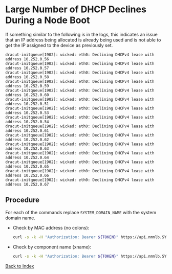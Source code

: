 # Large Number of DHCP Declines During a Node Boot

If something similar to the following is in the logs, this indicates an issue that an IP address being allocated is already being used and is not able to get the IP assigned to the device as previously set.

```text
dracut-initqueue[1902]: wicked: eth0: Declining DHCPv4 lease with address 10.252.0.56
dracut-initqueue[1902]: wicked: eth0: Declining DHCPv4 lease with address 10.252.0.57
dracut-initqueue[1902]: wicked: eth0: Declining DHCPv4 lease with address 10.252.0.58
dracut-initqueue[1902]: wicked: eth0: Declining DHCPv4 lease with address 10.252.0.59
dracut-initqueue[1902]: wicked: eth0: Declining DHCPv4 lease with address 10.252.0.60
dracut-initqueue[1902]: wicked: eth0: Declining DHCPv4 lease with address 10.252.0.51
dracut-initqueue[1902]: wicked: eth0: Declining DHCPv4 lease with address 10.252.0.53
dracut-initqueue[1902]: wicked: eth0: Declining DHCPv4 lease with address 10.252.0.54
dracut-initqueue[1902]: wicked: eth0: Declining DHCPv4 lease with address 10.252.0.61
dracut-initqueue[1902]: wicked: eth0: Declining DHCPv4 lease with address 10.252.0.62
dracut-initqueue[1902]: wicked: eth0: Declining DHCPv4 lease with address 10.252.0.63
dracut-initqueue[1902]: wicked: eth0: Declining DHCPv4 lease with address 10.252.0.64
dracut-initqueue[1902]: wicked: eth0: Declining DHCPv4 lease with address 10.252.0.65
dracut-initqueue[1902]: wicked: eth0: Declining DHCPv4 lease with address 10.252.0.66
dracut-initqueue[1902]: wicked: eth0: Declining DHCPv4 lease with address 10.252.0.67
```

## Procedure

For each of the commands replace `SYSTEM_DOMAIN_NAME` with the system domain name.

* Check by MAC address (no colons):

  ```bash
  curl -s -k -H "Authorization: Bearer ${TOKEN}" https://api.nmnlb.SYSTEM_DOMAIN_NAME/apis/smd/hsm/v1/Inventory/EthernetInterfaces/18c04d13d73c
  ```

* Check by component name (xname):

  ```bash
  curl -s -k -H "Authorization: Bearer ${TOKEN}" https://api.nmnlb.SYSTEM_DOMAIN_NAME/apis/smd/hsm/v1/Inventory/EthernetInterfaces?ComponentID=x3000c0s25b0n0
  ```

[Back to Index](../index.md)
